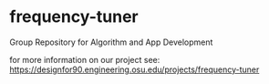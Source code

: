 # frequency-tuner
Group Repository for Algorithm and App Development

for more information on our project see:
https://designfor90.engineering.osu.edu/projects/frequency-tuner

